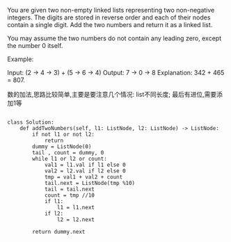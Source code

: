 You are given two non-empty linked lists representing two non-negative integers. The digits are stored in reverse order and each of their nodes contain a single digit. Add the two numbers and return it as a linked list.

You may assume the two numbers do not contain any leading zero, except the number 0 itself.

Example:

Input: (2 -> 4 -> 3) + (5 -> 6 -> 4)
Output: 7 -> 0 -> 8
Explanation: 342 + 465 = 807.


数的加法,思路比较简单,主要是要注意几个情况:  list不同长度;  最后有进位,需要添加1等
```

class Solution:
    def addTwoNumbers(self, l1: ListNode, l2: ListNode) -> ListNode:
        if not l1 or not l2:
            return
        dummy = ListNode(0)
        tail , count = dummy, 0
        while l1 or l2 or count:
            val1 = l1.val if l1 else 0
            val2 = l2.val if l2 else 0
            tmp = val1 + val2 + count
            tail.next = ListNode(tmp %10)
            tail = tail.next
            count = tmp //10
            if l1:
                l1 = l1.next
            if l2:
                l2 = l2.next
        
        return dummy.next
```

